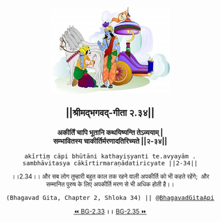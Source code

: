<center><img src="../../asset/BG.png" alt="#API #bhagavadgitaapi #slok #nodejs #js #api #gitaapi #krishna #hinduism #vedic #ISKCON #shreemadbhagavadgita #technology"/>
<h2>||श्रीमद्‍भगवद्‍-गीता २.३४||</h2>
<h3>अकीर्तिं चापि भूतानि कथयिष्यन्ति तेऽव्ययाम् |<br/>सम्भावितस्य चाकीर्तिर्मरणादतिरिच्यते ||२-३४||</h3>
<pre>akīrtiṃ cāpi bhūtāni kathayiṣyanti te.avyayām .<br/>sambhāvitasya cākīrtirmaraṇādatiricyate ||2-34||</pre>
<p>।।2.34।। और सब लोग तुम्हारी बहुत काल तक रहने वाली अपकीर्ति को भी कहते रहेंगे;  और सम्मानित पुरुष के लिए अपकीर्ति मरण से भी अधिक होती है।।</p>
<pre>(Bhagavad Gita, Chapter 2, Shloka 34) || <a href="https://twitter.com/bhagavadgitaapi">@BhagavadGitaApi</a></pre><a href="../../2/33">⏪  BG-2.33</a><b>        ।।        </b><a href="../../2/35">BG-2.35  ⏩</a></center></center>